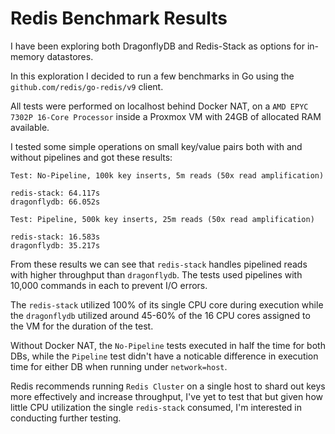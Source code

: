 # Redis Benchmark Results

I have been exploring both DragonflyDB and Redis-Stack as options for in-memory datastores.

In this exploration I decided to run a few benchmarks in Go using the `github.com/redis/go-redis/v9` client.

All tests were performed on localhost behind Docker NAT, on a `AMD EPYC 7302P 16-Core Processor` inside a Proxmox VM with 24GB of allocated RAM available.

I tested some simple operations on small key/value pairs both with and without pipelines and got these results:

```
Test: No-Pipeline, 100k key inserts, 5m reads (50x read amplification)

redis-stack: 64.117s
dragonflydb: 66.052s
```

```
Test: Pipeline, 500k key inserts, 25m reads (50x read amplification)

redis-stack: 16.583s
dragonflydb: 35.217s
```

From these results we can see that `redis-stack` handles pipelined reads with higher throughput than `dragonflydb`. The tests used pipelines with 10,000 commands in each to prevent I/O errors.

The `redis-stack` utilized 100% of its single CPU core during execution while the `dragonflydb` utilized around 45-60% of the 16 CPU cores assigned to the VM for the duration of the test.

Without Docker NAT, the `No-Pipeline` tests executed in half the time for both DBs, while the `Pipeline` test didn't have a noticable difference in execution time for either DB when running under `network=host`.

Redis recommends running `Redis Cluster` on a single host to shard out keys more effectively and increase throughput, I've yet to test that but given how little CPU utilization the single `redis-stack` consumed, I'm interested in conducting further testing.
